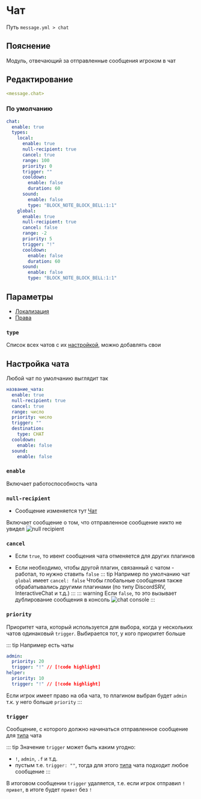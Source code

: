 # Чат
Путь `message.yml > chat`

## Пояснение
Модуль, отвечающий за отправленные сообщения игроком в чат

## Редактирование
```yaml
<message.chat>
```

### По умолчанию
```yaml
chat:
  enable: true
  types:
    local:
      enable: true
      null-recipient: true
      cancel: true
      range: 100
      priority: 0
      trigger: ""
      cooldown:
        enable: false
        duration: 60
      sound:
        enable: false
        type: "BLOCK_NOTE_BLOCK_BELL:1:1"
    global:
      enable: true
      null-recipient: true
      cancel: false
      range: -2
      priority: 5
      trigger: "!"
      cooldown:
        enable: false
        duration: 60
      sound:
        enable: false
        type: "BLOCK_NOTE_BLOCK_BELL:1:1"
```

## Параметры

- [Локализация](/docs/localizations/ru_ru/message/chat/)
- [Права](/docs/permission/message/chat/)

<!--@include: @/parts/enable.md-->

### `type`

Список всех чатов с их [настройкой](#настройка-чата), можно добавлять свои

## Настройка чата

Любой чат по умолчанию выглядит так

```yaml
название_чата:
  enable: true
  null-recipient: true
  cancel: true
  range: число
  priority: число
  trigger: ""
  destination:
    type: CHAT
  cooldown:
    enable: false
  sound:
    enable: false
```

### `enable`

Включает работоспособность чата

### `null-recipient`

- Сообщение изменяется тут [Чат](/docs/localizations/ru_ru/message/chat/)

Включает сообщение о том, что отправленное сообщение никто не увидел
![null recipient](/nullrecipient.png)

### `cancel`

- Если `true`, то ивент сообщения чата отменяется для других плагинов

- Если необходимо, чтобы другой плагин, связанный с чатом - работал, то нужно ставить `false`
::: tip Например по умолчанию чат `global` имеет `cancel: false`
Чтобы глобальные сообщения также обрабатывались другими плагинами (по типу DiscordSRV, InteractiveChat и т.д.)
:::
::: warning Если `false`, то это вызывает дублирование сообщения в консоль
![chat console](/chatconsole.png)
:::

<!--@include: @/parts/range.md-->

### `priority`

Приоритет чата, который используется для выбора, когда у нескольких чатов одинаковый `trigger`. Выбирается тот, у кого приоритет больше

::: tip Например есть чаты
```yaml
admin:
  priority: 20
  trigger: "!" // [!code highlight]
helper:
  priority: 10
  trigger: "!" // [!code highlight]
```

Если игрок имеет право на оба чата, то плагином выбран будет `admin` т.к. у него больше `priority`
:::

### `trigger`

Сообщение, с которого должно начинаться отправленное сообщение для [типа](#type) чата

::: tip Значение `trigger` может быть каким угодно:
- `!`, `admin`, `.f` и т.д.
- пустым т.е. `trigger: ""`, тогда для этого [типа](#type) чата подходит любое сообщение
:::

В итоговом сообщении `trigger` удаляется, т.е. если игрок отправил `!привет`, в итоге будет `привет` без `!`

<!--@include: @/parts/destination.md-->
<!--@include: @/parts/cooldown.md-->
<!--@include: @/parts/sound.md-->
